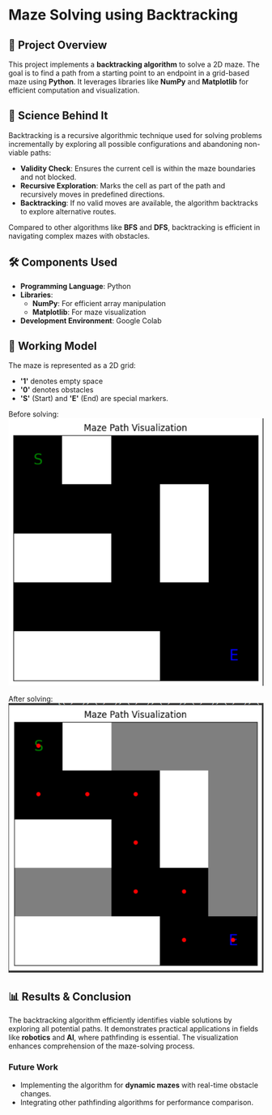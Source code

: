 # Maze Solving using Backtracking

## 📄 Project Overview
This project implements a **backtracking algorithm** to solve a 2D maze. The goal is to find a path from a starting point to an endpoint in a grid-based maze using **Python**. It leverages libraries like **NumPy** and **Matplotlib** for efficient computation and visualization.

## 🧩 Science Behind It
Backtracking is a recursive algorithmic technique used for solving problems incrementally by exploring all possible configurations and abandoning non-viable paths:
- **Validity Check**: Ensures the current cell is within the maze boundaries and not blocked.
- **Recursive Exploration**: Marks the cell as part of the path and recursively moves in predefined directions.
- **Backtracking**: If no valid moves are available, the algorithm backtracks to explore alternative routes.

Compared to other algorithms like **BFS** and **DFS**, backtracking is efficient in navigating complex mazes with obstacles.

## 🛠 Components Used
- **Programming Language**: Python
- **Libraries**:
  - **NumPy**: For efficient array manipulation
  - **Matplotlib**: For maze visualization
- **Development Environment**: Google Colab

## 🚀 Working Model
The maze is represented as a 2D grid:
- **'1'** denotes empty space
- **'0'** denotes obstacles
- **'S'** (Start) and **'E'** (End) are special markers.

Before solving:
![Before Solving Maze](before_solving_maze.png)

After solving:
![After Solving Maze](after_solving_maze.png)

## 📊 Results & Conclusion
The backtracking algorithm efficiently identifies viable solutions by exploring all potential paths. It demonstrates practical applications in fields like **robotics** and **AI**, where pathfinding is essential. The visualization enhances comprehension of the maze-solving process.

### Future Work
- Implementing the algorithm for **dynamic mazes** with real-time obstacle changes.
- Integrating other pathfinding algorithms for performance comparison.
